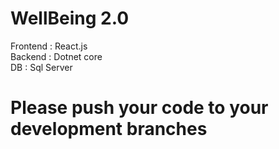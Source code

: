 # WellBeing 2.0

Frontend : React.js                     
Backend : Dotnet core                   
DB : Sql Server           

# Please push your code to your development branches


